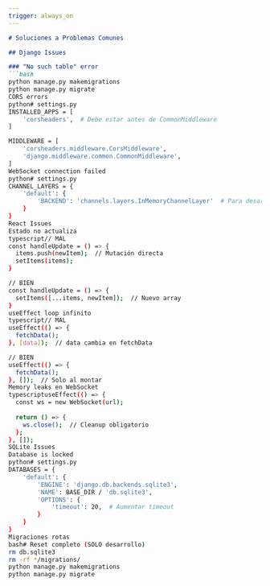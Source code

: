 ```yaml
---
trigger: always_on
---
```


```markdown
# Soluciones a Problemas Comunes

## Django Issues

### "No such table" error
```bash
python manage.py makemigrations
python manage.py migrate
CORS errors
python# settings.py
INSTALLED_APPS = [
    'corsheaders',  # Debe estar antes de CommonMiddleware
]

MIDDLEWARE = [
    'corsheaders.middleware.CorsMiddleware',
    'django.middleware.common.CommonMiddleware',
]
WebSocket connection failed
python# settings.py
CHANNEL_LAYERS = {
    'default': {
        'BACKEND': 'channels.layers.InMemoryChannelLayer'  # Para desarrollo
    }
}
React Issues
Estado no actualiza
typescript// MAL
const handleUpdate = () => {
  items.push(newItem);  // Mutación directa
  setItems(items);
}

// BIEN
const handleUpdate = () => {
  setItems([...items, newItem]);  // Nuevo array
}
useEffect loop infinito
typescript// MAL
useEffect(() => {
  fetchData();
}, [data]);  // data cambia en fetchData

// BIEN
useEffect(() => {
  fetchData();
}, []);  // Solo al montar
Memory leaks en WebSocket
typescriptuseEffect(() => {
  const ws = new WebSocket(url);
  
  return () => {
    ws.close();  // Cleanup obligatorio
  };
}, []);
SQLite Issues
Database is locked
python# settings.py
DATABASES = {
    'default': {
        'ENGINE': 'django.db.backends.sqlite3',
        'NAME': BASE_DIR / 'db.sqlite3',
        'OPTIONS': {
            'timeout': 20,  # Aumentar timeout
        }
    }
}
Migraciones rotas
bash# Reset completo (SOLO desarrollo)
rm db.sqlite3
rm -rf */migrations/
python manage.py makemigrations
python manage.py migrate